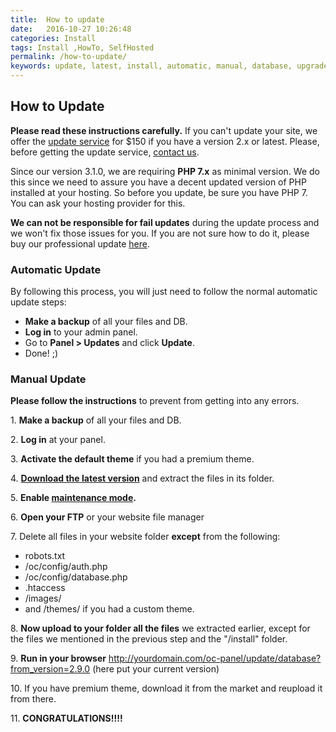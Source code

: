 ```yaml
---
title:  How to update
date:   2016-10-27 10:26:48
categories: Install
tags: Install ,HowTo, SelfHosted
permalink: /how-to-update/
keywords: update, latest, install, automatic, manual, database, upgrade
---
```

## How to Update

**Please read these instructions carefully.** If you can't update your site, we offer the [update service](https://selfhosted.yclas.com/support/installation-or-update.html) for $150 if you have a version 2.x or latest. Please, before getting the update service, [contact us](https://yclas.com/contact/).

Since our version 3.1.0, we are requiring **PHP 7.x** as minimal version. We do this since we need to assure you have a decent updated version of PHP installed at your hosting. So before you update, be sure you have PHP 7. You can ask your hosting provider for this.

**We can not be responsible for fail updates** during the update process and we won't fix those issues for you. If you are not sure how to do it, please buy our professional update [here](https://selfhosted.yclas.com/support/installation-or-update.html).

### Automatic Update

By following this process, you will just need to follow the normal automatic update steps:

+ **Make a backup** of all your files and DB.
+ **Log in** to your admin panel.
+ Go to **Panel > Updates** and click **Update**.
+ Done! ;)

### Manual Update

**Please follow the instructions** to prevent from getting into any errors.


1\. **Make a backup** of all your files and DB.<br>

2\. **Log in** at your panel.<br>

3\. **Activate the default theme** if you had a premium theme.<br>

4\. **[Download the latest version](https://yclas.com/self-hosted.html)** and extract the files in its folder.<br>

5\. **Enable [maintenance mode](https://docs.yclas.com/how-to-activate-maintenance-mode/).**<br>

6\. **Open your FTP** or your website file manager<br>

7\. Delete all files in your website folder **except** from the following:<br>

  + robots.txt
  + /oc/config/auth.php
  + /oc/config/database.php
  + .htaccess
  + /images/
  + and /themes/ if you had a custom theme.
    
8\. **Now upload to your folder all the files** we extracted earlier, except for the files we mentioned in the previous step and the "/install" folder.<br>

9\. **Run in your browser** http://yourdomain.com/oc-panel/update/database?from_version=2.9.0 (here put your current version)<br>

10\. If you have premium theme, download it from the market and reupload it from there.<br>

11\. **CONGRATULATIONS!!!!**

